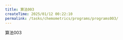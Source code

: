 ```yaml
---
title: 算法003
createTime: 2025/01/12 00:22:10
permalink: /tasks/chemometrics/programs/programs003/
---
```

算法003